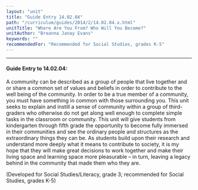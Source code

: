 ```yaml
---
layout: "unit"
title: "Guide Entry 14.02.04"
path: "/curriculum/guides/2014/2/14.02.04.x.html"
unitTitle: "Where Are You From? Who Will You Become?"
unitAuthor: "Breanna Janay Evans"
keywords: ""
recommendedFor: "Recommended for Social Studies, grades K-5"
---
```

<body>
<hr/>
<h4>
Guide Entry to 14.02.04:
</h4>
<p>
A community can be described as a group of people that live together and or share a common set of values and beliefs in order to contribute to the well being of the community. In order to be a true member of a community, you must have something in common with those surrounding you. This unit seeks to explain and instill a sense of community within a group of third-graders who otherwise do not get along well enough to complete simple tasks in the classroom or community. This unit will give students from kindergarten through fifth grade the opportunity to become fully immersed in their communities and see the ordinary people and structures as the extraordinary things they can be. As students build upon their research and understand more deeply what it means to contribute to society, it is my hope that they will make great decisions to work together and make their living space and learning space more pleasurable – in turn, leaving a legacy behind in the community that made them who they are.
</p>
<p>
(Developed for Social Studies/Literacy, grade 3; recommended for Social Studies, grades K-5) 
<b>
</b>
</p>
</body>